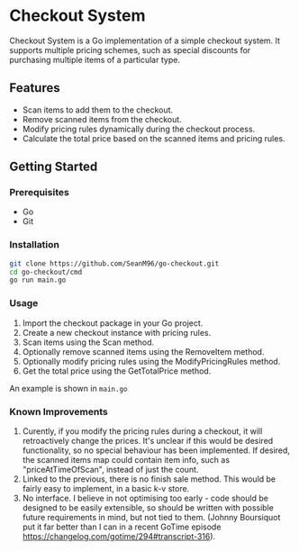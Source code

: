 # Checkout System

Checkout System is a Go implementation of a simple checkout system. It supports multiple pricing schemes, such as special discounts for purchasing multiple items of a particular type.

## Features

- Scan items to add them to the checkout.
- Remove scanned items from the checkout.
- Modify pricing rules dynamically during the checkout process.
- Calculate the total price based on the scanned items and pricing rules.

## Getting Started

### Prerequisites

- Go
- Git

### Installation

```bash
git clone https://github.com/SeanM96/go-checkout.git
cd go-checkout/cmd
go run main.go
```

### Usage

1. Import the checkout package in your Go project.
2. Create a new checkout instance with pricing rules.
3. Scan items using the Scan method.
4. Optionally remove scanned items using the RemoveItem method.
5. Optionally modify pricing rules using the ModifyPricingRules method.
6. Get the total price using the GetTotalPrice method.

An example is shown in `main.go`


### Known Improvements

1. Curently, if you modify the pricing rules during a checkout, it will retroactively change the prices. It's unclear if this would be desired functionality, so no special behaviour has been implemented. If desired, the scanned items map could contain item info, such as "priceAtTimeOfScan", instead of just the count.
2. Linked to the previous, there is no finish sale method. This would be fairly easy to implement, in a basic k-v store.
3. No interface. I believe in not optimising too early - code should be designed to be easily extensible, so should be written with possible future requirements in mind, but not tied to them. (Johnny Boursiquot put it far better than I can in a recent GoTime episode https://changelog.com/gotime/294#transcript-316).

